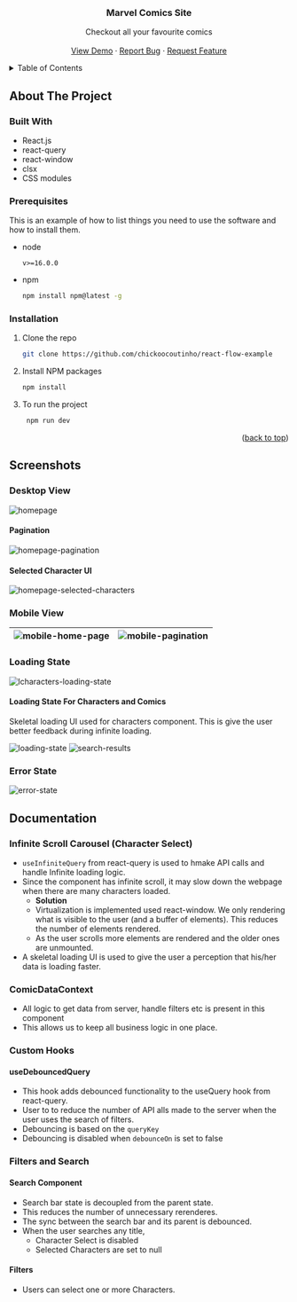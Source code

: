 <a name="readme-top"></a>

<!-- PROJECT LOGO -->
<br />
<div align="center">
  <h3 align="center">Marvel Comics Site</h3>

  <p align="center">
Checkout all your favourite comics
    <br />
    <br />
    <a href="https://boisterous-semifreddo-52bf6e.netlify.app/">View Demo</a>
    ·
    <a href="https://github.com/chickoocoutinho/react-flow-example/issues/new?labels=bug&template=bug-report---.md">Report Bug</a>
    ·
    <a href="https://github.com/chickoocoutinho/react-flow-example/issues/new?labels=enhancement&template=feature-request---.md">Request Feature</a>
  </p>
</div>

<!-- TABLE OF CONTENTS -->
<details>
  <summary>Table of Contents</summary>
  <ol>
    <li>
      <a href="#about-the-project">About The Project</a>
      <ul>
        <li><a href="#built-with">Built With</a></li>
         <li><a href="#prerequisites">Prerequisites</a></li>
        <li><a href="#installation">Installation</a></li>
      </ul>
    </li>
    <li>
      <a href="#screenshots">Screenshots</a>
</li>
    <li><a href="#documentation">Documentation</a> 
   </li>

###

  </ol>
</details>

<!-- ABOUT THE PROJECT -->

## About The Project

### Built With

-   React.js
-   react-query
-   react-window
-   clsx
-   CSS modules

### Prerequisites

This is an example of how to list things you need to use the software and how to install them.

-   node
    ```
    v>=16.0.0
    ```
-   npm
    ```sh
    npm install npm@latest -g
    ```

### Installation

1. Clone the repo
    ```sh
    git clone https://github.com/chickoocoutinho/react-flow-example
    ```
2. Install NPM packages
    ```sh
    npm install
    ```
3. To run the project
    ```sh
     npm run dev
    ```

<p align="right">(<a href="#readme-top">back to top</a>)</p>

<!-- USAGE EXAMPLES -->

## Screenshots

### Desktop View

![homepage](./screenshots/home-page.png.png)

#### Pagination

![homepage-pagination](./screenshots/pagination-component.png)

#### Selected Character UI

![homepage-selected-characters](./screenshots/Character-selected.png)

### Mobile View

| ![mobile-home-page](./screenshots/mobile-view-home.jpg) | ![mobile-pagination](./screenshots/pagination-mobile.png) |
| ------------------------------------------------------- | --------------------------------------------------------- |

### Loading State

![lcharacters-loading-state](./screenshots/character-loading-state.png)

#### Loading State For Characters and Comics

Skeletal loading UI used for characters component. This is give the user better feedback during infinite loading.

![loading-state](./screenshots/Loading-state.png)
![search-results](./screenshots/search-results-loading.png)

### Error State

![error-state](./screenshots/error-state.png)

## Documentation

### Infinite Scroll Carousel (Character Select)

-   `useInfiniteQuery` from react-query is used to hmake API calls and handle Infinite loading logic.
-   Since the component has infinite scroll, it may slow down the webpage when there are many characters loaded.
    -   **Solution**
    -   Virtualization is implemented used react-window. We only rendering what is visible to the user (and a buffer of elements). This reduces the number of elements rendered.
    -   As the user scrolls more elements are rendered and the older ones are unmounted.
-   A skeletal loading UI is used to give the user a perception that his/her data is loading faster.

### ComicDataContext

-   All logic to get data from server, handle filters etc is present in this component
-   This allows us to keep all business logic in one place.

### Custom Hooks

#### useDebouncedQuery

-   This hook adds debounced functionality to the useQuery hook from react-query.
-   User to to reduce the number of API alls made to the server when the user uses the search of filters.
-   Debouncing is based on the `queryKey`
-   Debouncing is disabled when `debounceOn` is set to false

### Filters and Search

#### Search Component

-   Search bar state is decoupled from the parent state.
-   This reduces the number of unnecessary rerenderes.
-   The sync between the search bar and its parent is debounced.
-   When the user searches any title,
    -   Character Select is disabled
    -   Selected Characters are set to null

#### Filters

-   Users can select one or more Characters.
